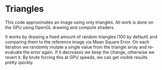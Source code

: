 # Triangles

This code approximates an image using only triangles. All work is done on the GPU using OpenGL drawing and compute shaders.

It works by drawing a fixed amount of random triangles (100 by default) and comparing them to the reference image via Mean Square Error. On each iteration we randomly mutate a single value from the triangle array and re-evaluate the error again. If it decreases we keep the change, otherwise we revert it. By brute forcing this at GPU speeds, we can get visible results pretty quickly.
